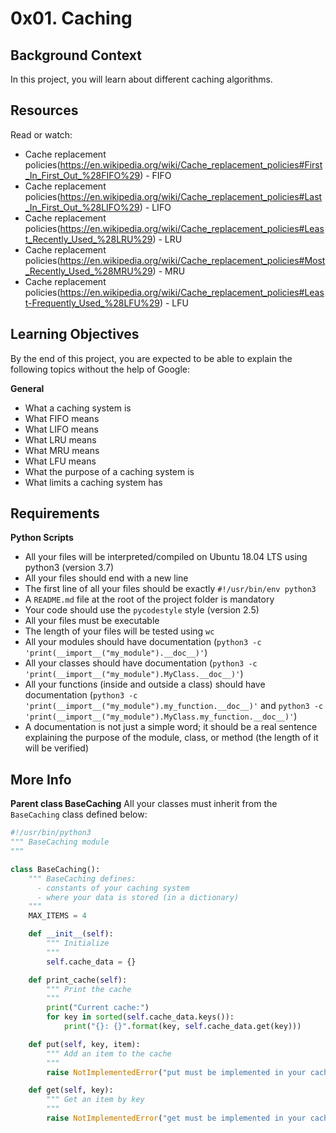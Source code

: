 # 0x01. Caching

## Background Context
In this project, you will learn about different caching algorithms.

## Resources
Read or watch:
- Cache replacement policies(https://en.wikipedia.org/wiki/Cache_replacement_policies#First_In_First_Out_%28FIFO%29) - FIFO
- Cache replacement policies(https://en.wikipedia.org/wiki/Cache_replacement_policies#Last_In_First_Out_%28LIFO%29) - LIFO
- Cache replacement policies(https://en.wikipedia.org/wiki/Cache_replacement_policies#Least_Recently_Used_%28LRU%29) - LRU
- Cache replacement policies(https://en.wikipedia.org/wiki/Cache_replacement_policies#Most_Recently_Used_%28MRU%29) - MRU
- Cache replacement policies(https://en.wikipedia.org/wiki/Cache_replacement_policies#Least-Frequently_Used_%28LFU%29) - LFU

## Learning Objectives
By the end of this project, you are expected to be able to explain the following topics without the help of Google:

**General**
- What a caching system is
- What FIFO means
- What LIFO means
- What LRU means
- What MRU means
- What LFU means
- What the purpose of a caching system is
- What limits a caching system has

## Requirements
**Python Scripts**
- All your files will be interpreted/compiled on Ubuntu 18.04 LTS using python3 (version 3.7)
- All your files should end with a new line
- The first line of all your files should be exactly `#!/usr/bin/env python3`
- A `README.md` file at the root of the project folder is mandatory
- Your code should use the `pycodestyle` style (version 2.5)
- All your files must be executable
- The length of your files will be tested using `wc`
- All your modules should have documentation (`python3 -c 'print(__import__("my_module").__doc__)'`)
- All your classes should have documentation (`python3 -c 'print(__import__("my_module").MyClass.__doc__)'`)
- All your functions (inside and outside a class) should have documentation (`python3 -c 'print(__import__("my_module").my_function.__doc__)'` and `python3 -c 'print(__import__("my_module").MyClass.my_function.__doc__)'`)
- A documentation is not just a simple word; it should be a real sentence explaining the purpose of the module, class, or method (the length of it will be verified)

## More Info
**Parent class BaseCaching**
All your classes must inherit from the `BaseCaching` class defined below:

```python
#!/usr/bin/python3
""" BaseCaching module
"""

class BaseCaching():
    """ BaseCaching defines:
      - constants of your caching system
      - where your data is stored (in a dictionary)
    """
    MAX_ITEMS = 4

    def __init__(self):
        """ Initialize
        """
        self.cache_data = {}

    def print_cache(self):
        """ Print the cache
        """
        print("Current cache:")
        for key in sorted(self.cache_data.keys()):
            print("{}: {}".format(key, self.cache_data.get(key)))

    def put(self, key, item):
        """ Add an item to the cache
        """
        raise NotImplementedError("put must be implemented in your cache class")

    def get(self, key):
        """ Get an item by key
        """
        raise NotImplementedError("get must be implemented in your cache class")
```

